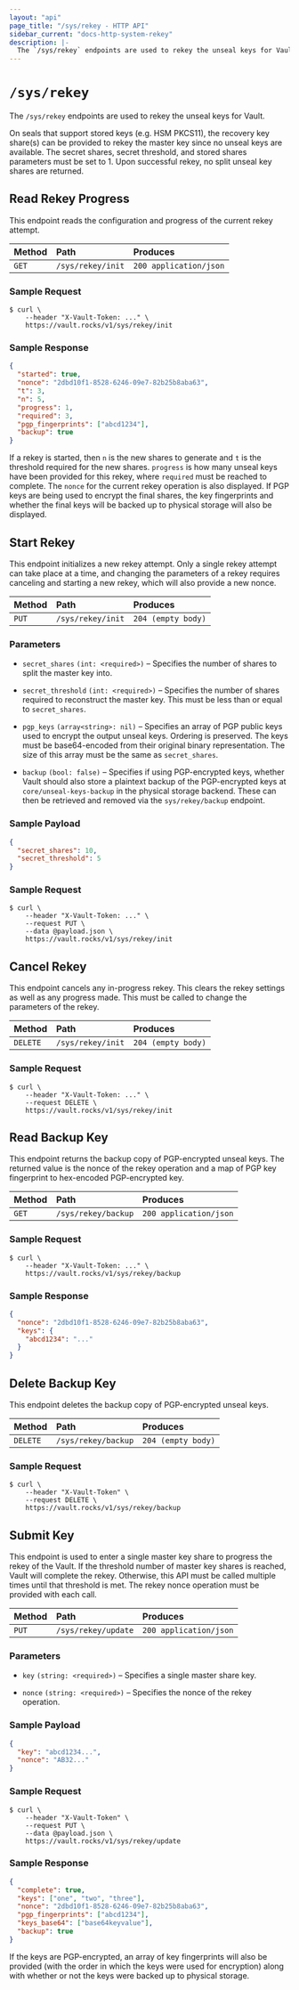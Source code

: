 ```yaml
---
layout: "api"
page_title: "/sys/rekey - HTTP API"
sidebar_current: "docs-http-system-rekey"
description: |-
  The `/sys/rekey` endpoints are used to rekey the unseal keys for Vault.
---
```


# `/sys/rekey`

The `/sys/rekey` endpoints are used to rekey the unseal keys for Vault.

On seals that support stored keys (e.g. HSM PKCS11), the recovery key share(s)
can be provided to rekey the master key since no unseal keys are available. The
secret shares, secret threshold, and stored shares parameters must be set to 1.
Upon successful rekey, no split unseal key shares are returned.

## Read Rekey Progress

This endpoint reads the configuration and progress of the current rekey attempt.

| Method   | Path                         | Produces               |
| :------- | :--------------------------- | :--------------------- |
| `GET`    | `/sys/rekey/init`            | `200 application/json` |

### Sample Request

```
$ curl \
    --header "X-Vault-Token: ..." \
    https://vault.rocks/v1/sys/rekey/init
```

### Sample Response

```json
{
  "started": true,
  "nonce": "2dbd10f1-8528-6246-09e7-82b25b8aba63",
  "t": 3,
  "n": 5,
  "progress": 1,
  "required": 3,
  "pgp_fingerprints": ["abcd1234"],
  "backup": true
}
```

If a rekey is started, then `n` is the new shares to generate and `t` is the
threshold required for the new shares. `progress` is how many unseal keys have
been provided for this rekey, where `required` must be reached to complete. The
`nonce` for the current rekey operation is also displayed. If PGP keys are being
used to encrypt the final shares, the key fingerprints and whether the final
keys will be backed up to physical storage will also be displayed.


## Start Rekey

This endpoint initializes a new rekey attempt. Only a single rekey attempt can
take place at a time, and changing the parameters of a rekey requires canceling
and starting a new rekey, which will also provide a new nonce.

| Method   | Path                         | Produces               |
| :------- | :--------------------------- | :--------------------- |
| `PUT`    | `/sys/rekey/init`            | `204 (empty body)`     |

### Parameters

- `secret_shares` `(int: <required>)` – Specifies the number of shares to split
  the master key into.

- `secret_threshold` `(int: <required>)` – Specifies the number of shares
  required to reconstruct the master key. This must be less than or equal to
  `secret_shares`.

- `pgp_keys` `(array<string>: nil)` – Specifies an array of PGP public keys used
  to encrypt the output unseal keys. Ordering is preserved. The keys must be
  base64-encoded from their original binary representation. The size of this
  array must be the same as `secret_shares`.

- `backup` `(bool: false)` – Specifies if using PGP-encrypted keys, whether
  Vault should also store a plaintext backup of the PGP-encrypted keys at
  `core/unseal-keys-backup` in the physical storage backend. These can then
  be retrieved and removed via the `sys/rekey/backup` endpoint.

### Sample Payload

```json
{
  "secret_shares": 10,
  "secret_threshold": 5
}
```

### Sample Request

```
$ curl \
    --header "X-Vault-Token: ..." \
    --request PUT \
    --data @payload.json \
    https://vault.rocks/v1/sys/rekey/init
```

## Cancel Rekey

This endpoint cancels any in-progress rekey. This clears the rekey settings as
well as any progress made. This must be called to change the parameters of the
rekey.

| Method   | Path                         | Produces               |
| :------- | :--------------------------- | :--------------------- |
| `DELETE` | `/sys/rekey/init`            | `204 (empty body)`     |

### Sample Request

```
$ curl \
    --header "X-Vault-Token: ..." \
    --request DELETE \
    https://vault.rocks/v1/sys/rekey/init
```

## Read Backup Key

This endpoint returns the backup copy of PGP-encrypted unseal keys. The returned
value is the nonce of the rekey operation and a map of PGP key fingerprint to
hex-encoded PGP-encrypted key.

| Method   | Path                         | Produces               |
| :------- | :--------------------------- | :--------------------- |
| `GET`    | `/sys/rekey/backup`          | `200 application/json` |

### Sample Request

```
$ curl \
    --header "X-Vault-Token: ..." \
    https://vault.rocks/v1/sys/rekey/backup
```

### Sample Response

```json
{
  "nonce": "2dbd10f1-8528-6246-09e7-82b25b8aba63",
  "keys": {
    "abcd1234": "..."
  }
}
```

## Delete Backup Key

This endpoint deletes the backup copy of PGP-encrypted unseal keys.

| Method   | Path                         | Produces               |
| :------- | :--------------------------- | :--------------------- |
| `DELETE` | `/sys/rekey/backup`          | `204 (empty body)`     |

### Sample Request

```
$ curl \
    --header "X-Vault-Token" \
    --request DELETE \
    https://vault.rocks/v1/sys/rekey/backup
```

## Submit Key

This endpoint is used to enter a single master key share to progress the rekey
of the Vault. If the threshold number of master key shares is reached, Vault
will complete the rekey. Otherwise, this API must be called multiple times until
that threshold is met. The rekey nonce operation must be provided with each
call.

| Method   | Path                         | Produces               |
| :------- | :--------------------------- | :--------------------- |
| `PUT`    | `/sys/rekey/update`          | `200 application/json` |

### Parameters

- `key` `(string: <required>)` – Specifies a single master share key.

- `nonce` `(string: <required>)` – Specifies the nonce of the rekey operation.

### Sample Payload

```json
{
  "key": "abcd1234...",
  "nonce": "AB32..."
}
```

### Sample Request

```
$ curl \
    --header "X-Vault-Token" \
    --request PUT \
    --data @payload.json \
    https://vault.rocks/v1/sys/rekey/update
```

### Sample Response

```json
{
  "complete": true,
  "keys": ["one", "two", "three"],
  "nonce": "2dbd10f1-8528-6246-09e7-82b25b8aba63",
  "pgp_fingerprints": ["abcd1234"],
  "keys_base64": ["base64keyvalue"],
  "backup": true
}
```

If the keys are PGP-encrypted, an array of key fingerprints will also be
provided (with the order in which the keys were used for encryption) along with
whether or not the keys were backed up to physical storage.
